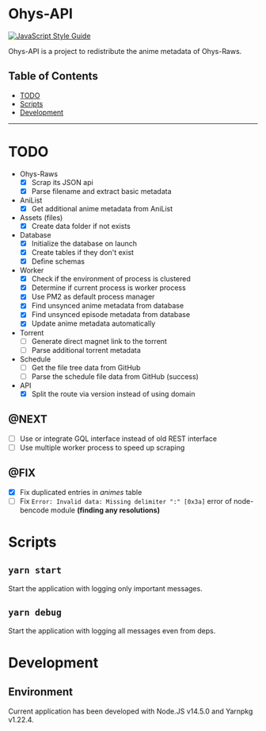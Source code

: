# Ohys-API

[![JavaScript Style Guide](https://img.shields.io/badge/code_style-standard-brightgreen.svg)](https://standardjs.com)

Ohys-API is a project to redistribute the anime metadata of Ohys-Raws.

## Table of Contents

- [TODO](#TODO)
- [Scripts](#scripts)
- [Development](#development)

----

# TODO

- Ohys-Raws
  - [x] Scrap its JSON api
  - [x] Parse filename and extract basic metadata
- AniList
  - [x] Get additional anime metadata from AniList
- Assets (files)
  - [x] Create data folder if not exists
- Database
  - [x] Initialize the database on launch
  - [x] Create tables if they don't exist
  - [x] Define schemas
- Worker
  - [x] Check if the environment of process is clustered
  - [x] Determine if current process is worker process
  - [x] Use PM2 as default process manager
  - [x] Find unsynced anime metadata from database
  - [x] Find unsynced episode metadata from database
  - [x] Update anime metadata automatically
- Torrent
  - [ ] Generate direct magnet link to the torrent
  - [ ] Parse additional torrent metadata
- Schedule
  - [ ] Get the file tree data from GitHub
  - [ ] Parse the schedule file data from GitHub (success)
- API
  - [x] Split the route via version instead of using domain

## @NEXT

- [ ] Use or integrate GQL interface instead of old REST interface
- [ ] Use multiple worker process to speed up scraping

## @FIX

- [x] Fix duplicated entries in *animes* table
- [ ] Fix `Error: Invalid data: Missing delimiter ":" [0x3a]` error of node-bencode module **(finding any resolutions)**

# Scripts

## `yarn start`

Start the application with logging only important messages.

## `yarn debug`

Start the application with logging all messages even from deps.

# Development

## Environment

Current application has been developed with Node.JS v14.5.0 and Yarnpkg v1.22.4.
